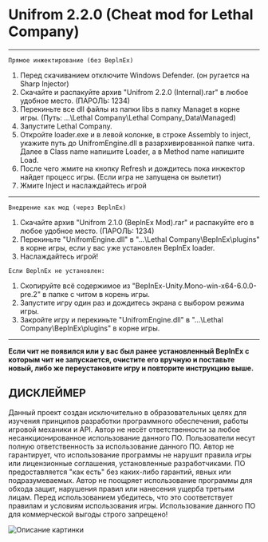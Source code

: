 # Unifrom 2.2.0 (Cheat mod for Lethal Company)
------------------------------------------
```
Прямое инжектирование (без BeplnEx)
```
1) Перед скачиванием отключите Windows Defender. (он ругается на Sharp Injector)
2) Скачайте и распакуйте архив "Unifrom 2.2.0 (Internal).rar" в любое удобное место. (ПАРОЛЬ: 1234)
3) Перекиньте все dll файлы из папки libs в папку Managet в корне игры. (Путь: ...\Lethal Company\Lethal Company_Data\Managed)
4) Запустите Lethal Company.
5) Откройте loader.exe и в левой колонке, в строке Assembly to inject, укажите путь до UnifromEngine.dll в разархивированной папке чита. Далее в Class name напишите Loader, а в Method name напишите Load.
6) После чего жмите на кнопку Refresh и дождитесь пока инжектор найдет процесс игры. (Если игра не запущена он вылетит)
7) Жмите Inject и наслаждайтесь игрой
------------------------------------------
```
Внедрение как мод (через BeplnEx)
```
1) Скачайте архив "Unifrom 2.1.0 (BeplnEx Mod).rar" и распакуйте его в любое удобное место. (ПАРОЛЬ: 1234)
2) Перекиньте "UnifromEngine.dll" в "...\Lethal Company\BepInEx\plugins" в корне игры, если у вас уже установлен BeplnEx loader.
3) Наслаждайтесь игрой!
```
Если BeplnEx не установлен:
```
1) Скопируйте всё содержимое из "BepInEx-Unity.Mono-win-x64-6.0.0-pre.2" в папке с читом в корень игры.
2) Запустите игру один раз и дождитесь экрана с выбором режима игры.
3) Закройте игру и перекиньте "UnifromEngine.dll" в "...\Lethal Company\BepInEx\plugins" в корне игры.
------------------------------------------
<b>Если чит не появился или у вас был ранее установленный BeplnEx с которым чит не запускается, 
очистите его вручную и поставьте новый, либо же переустановите игру и повторите инструкцию выше.</b>

<b>ДИСКЛЕЙМЕР</b>
------------------------------------------
Данный проект создан исключительно в образовательных целях для изучения принципов разработки программного обеспечения, работы игровой механики и API. Автор не несёт ответственности за любое несанкционированное использование данного ПО. Пользователи несут полную ответственность за использование данного ПО. Автор не гарантирует, что использование программы не нарушит правила игры или лицензионные соглашения, установленные разработчиками. ПО предоставляется "как есть" без каких-либо гарантий, явных или подразумеваемых. Автор не поощряет использование программы для обхода защит, нарушения правил или нанесения ущерба третьим лицам. Перед использованием убедитесь, что это соответствует правилам и условиям использования игры. Использование данного ПО для коммерческой выгоды строго запрещено!

![Описание картинки](images/image1.png)
